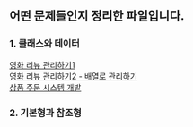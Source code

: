 ## 어떤 문제들인지 정리한 파일입니다.
### 1. 클래스와 데이터
[영화 리뷰 관리하기1](./src/excercise01/example01.java)   
[영화 리뷰 관리하기2 - 배열로 관리하기](./src/excercise01/example02.java)   
[상품 주문 시스템 개발](./src/excercise01/example03.java)   


### 2. 기본형과 참조형
